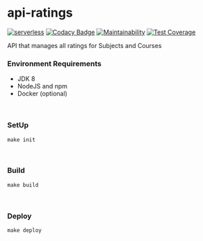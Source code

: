 # api-ratings
[![serverless](http://public.serverless.com/badges/v3.svg)](http://www.serverless.com)
[![Codacy Badge](https://app.codacy.com/project/badge/Grade/5011ded1db7a46ada2576c88c48ac84b)](https://www.codacy.com/gh/uvsy-aws-backend/api-ratings/dashboard?utm_source=github.com&amp;utm_medium=referral&amp;utm_content=uvsy-aws-backend/api-ratings&amp;utm_campaign=Badge_Grade)
[![Maintainability](https://api.codeclimate.com/v1/badges/560aa9d79640ebc0bb4a/maintainability)](https://codeclimate.com/github/uvsy-aws-backend/api-ratings/maintainability)
[![Test Coverage](https://api.codeclimate.com/v1/badges/560aa9d79640ebc0bb4a/test_coverage)](https://codeclimate.com/github/uvsy-aws-backend/api-ratings/test_coverage)

API that manages all ratings for Subjects and Courses

### Environment Requirements

- JDK 8
- NodeJS and npm
- Docker (optional)

&nbsp;
### SetUp

    make init

&nbsp;
### Build

    make build

&nbsp;
### Deploy

    make deploy
